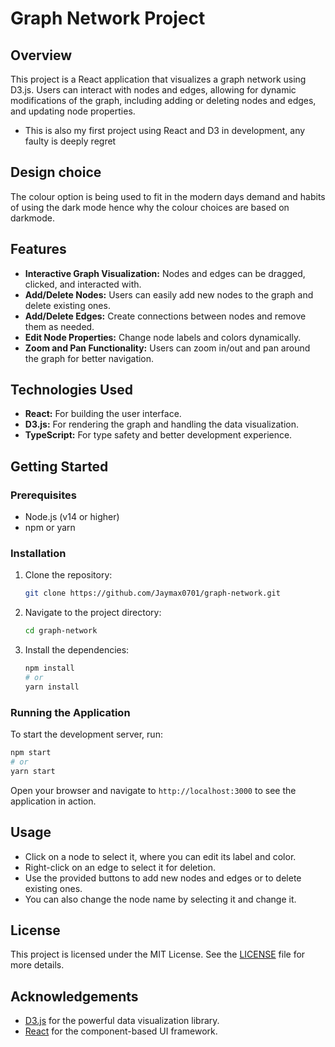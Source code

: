 # Graph Network Project

## Overview
This project is a React application that visualizes a graph network using D3.js. Users can interact with nodes and edges, allowing for dynamic modifications of the graph, including adding or deleting nodes and edges, and updating node properties.
- This is also my first project using React and D3 in development, any faulty is deeply regret

## Design choice
The colour option is being used to fit in the modern days demand and habits of using the dark mode hence why the colour choices are based on darkmode.

## Features
- **Interactive Graph Visualization:** Nodes and edges can be dragged, clicked, and interacted with.
- **Add/Delete Nodes:** Users can easily add new nodes to the graph and delete existing ones.
- **Add/Delete Edges:** Create connections between nodes and remove them as needed.
- **Edit Node Properties:** Change node labels and colors dynamically.
- **Zoom and Pan Functionality:** Users can zoom in/out and pan around the graph for better navigation.

## Technologies Used
- **React:** For building the user interface.
- **D3.js:** For rendering the graph and handling the data visualization.
- **TypeScript:** For type safety and better development experience.

## Getting Started

### Prerequisites
- Node.js (v14 or higher)
- npm or yarn

### Installation
1. Clone the repository:
   ```bash
   git clone https://github.com/Jaymax0701/graph-network.git
   ```
2. Navigate to the project directory:
   ```bash
   cd graph-network
   ```
3. Install the dependencies:
   ```bash
   npm install
   # or
   yarn install
   ```

### Running the Application
To start the development server, run:
```bash
npm start
# or
yarn start
```
Open your browser and navigate to `http://localhost:3000` to see the application in action.

## Usage
- Click on a node to select it, where you can edit its label and color.
- Right-click on an edge to select it for deletion.
- Use the provided buttons to add new nodes and edges or to delete existing ones.
- You can also change the node name by selecting it and change it.


## License
This project is licensed under the MIT License. See the [LICENSE](LICENSE) file for more details.

## Acknowledgements
- [D3.js](https://d3js.org/) for the powerful data visualization library.
- [React](https://reactjs.org/) for the component-based UI framework.

```
